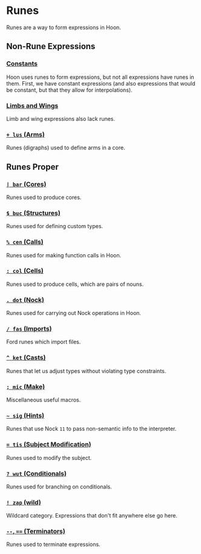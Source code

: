 # Runes

Runes are a way to form expressions in Hoon.

## Non-Rune Expressions

### [Constants](constants)

Hoon uses runes to form expressions, but not all expressions have runes in them. First, we have constant expressions (and also expressions that would be constant, but that they allow for interpolations).

### [Limbs and Wings](../limbs)

Limb and wing expressions also lack runes.

### [`+ lus` (Arms)](lus)

Runes (digraphs) used to define arms in a core.

## Runes Proper

### [`| bar` (Cores)](bar)

Runes used to produce cores.

### [`$ buc` (Structures)](buc)

Runes used for defining custom types.

### [`% cen` (Calls)](cen)

Runes used for making function calls in Hoon.

### [`: col` (Cells)](col)

Runes used to produce cells, which are pairs of nouns.

### [`. dot` (Nock)](dot)

Runes used for carrying out Nock operations in Hoon.

### [`/ fas` (Imports)](fas)

Ford runes which import files.

### [`^ ket` (Casts)](ket)

Runes that let us adjust types without violating type constraints.

### [`; mic` (Make)](mic)

Miscellaneous useful macros.

### [`~ sig` (Hints)](sig)

Runes that use Nock `11` to pass non-semantic info to the interpreter.

### [`= tis` (Subject Modification)](tis)

Runes used to modify the subject.

### [`? wut` (Conditionals)](wut)

Runes used for branching on conditionals.

### [`! zap` (wild)](zap)

Wildcard category. Expressions that don't fit anywhere else go here.

### [`--`, `==` (Terminators)](terminators)

Runes used to terminate expressions.
